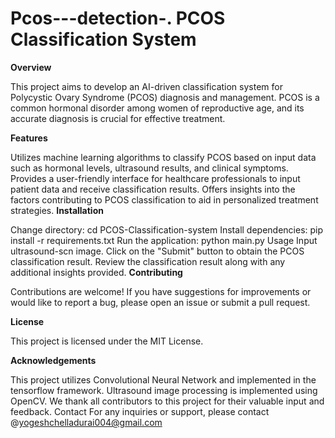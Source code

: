 # Pcos---detection-. PCOS Classification System
**Overview**

This project aims to develop an AI-driven classification system for Polycystic Ovary Syndrome (PCOS) diagnosis and management. PCOS is a common hormonal disorder among women of reproductive age, and its accurate diagnosis is crucial for effective treatment.

**Features**

Utilizes machine learning algorithms to classify PCOS based on input data such as hormonal levels, ultrasound results, and clinical symptoms.
Provides a user-friendly interface for healthcare professionals to input patient data and receive classification results.
Offers insights into the factors contributing to PCOS classification to aid in personalized treatment strategies.
**Installation**

Change directory: cd PCOS-Classification-system
Install dependencies: pip install -r requirements.txt
Run the application: python main.py
Usage
Input ultrasound-scn image.
Click on the "Submit" button to obtain the PCOS classification result.
Review the classification result along with any additional insights provided.
**Contributing**

Contributions are welcome! If you have suggestions for improvements or would like to report a bug, please open an issue or submit a pull request.

**License**

This project is licensed under the MIT License.

**Acknowledgements**

This project utilizes Convolutional Neural Network and implemented in the tensorflow framework.
Ultrasound image processing is implemented using OpenCV.
We thank all contributors to this project for their valuable input and feedback.
Contact
For any inquiries or support, please contact @yogeshchelladurai004@gmail.com
